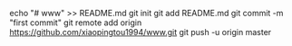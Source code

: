 echo "# www" >> README.md
git init
git add README.md
git commit -m "first commit"
git remote add origin https://github.com/xiaopingtou1994/www.git
git push -u origin master
